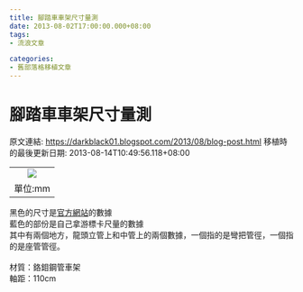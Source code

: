 ```yaml
---
title: 腳踏車車架尺寸量測
date: 2013-08-02T17:00:00.000+08:00
tags: 
- 流浪文章

categories:
- 舊部落格移植文章
---
```


# 腳踏車車架尺寸量測

原文連結: https://darkblack01.blogspot.com/2013/08/blog-post.html
移植時的最後更新日期: 2013-08-14T10:49:56.118+08:00

<div class="separator" style="clear: both; text-align: center;"></div><table align="center" cellpadding="0" cellspacing="0" class="tr-caption-container" style="margin-left: auto; margin-right: auto; text-align: center;"><tbody><tr><td style="text-align: center;"><a href="http://2.bp.blogspot.com/-FH8437_Ylck/Uft0HPSJKyI/AAAAAAAAFKg/xieE06Of-do/s1600/EmptyFrame.jpg" imageanchor="1" style="margin-left: auto; margin-right: auto;"><img border="0" src="http://2.bp.blogspot.com/-FH8437_Ylck/Uft0HPSJKyI/AAAAAAAAFKg/xieE06Of-do/s1600/EmptyFrame.jpg" /></a></td></tr><tr><td class="tr-caption" style="text-align: center;">單位:mm</td></tr></tbody></table>黑色的尺寸是<a href="http://www.tieama.com/Home/tieama_bike/b">官方網站</a>的數據<br />藍色的部份是自己拿游標卡尺量的數據<br />其中有兩個地方，龍頭立管上和中管上的兩個數據，一個指的是彎把管徑，一個指的是座管管徑。<br /><br />材質：鉻鉬鋼管車架<br />軸距：110cm
